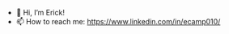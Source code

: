 - 👋 Hi, I’m Erick!
- 📫 How to reach me: https://www.linkedin.com/in/ecamp010/

<!---
010ecamp/010ecamp is a ✨ special ✨ repository because its `README.md` (this file) appears on your GitHub profile.
You can click the Preview link to take a look at your changes.
--->
